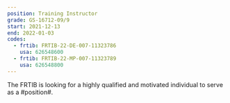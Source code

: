 ```yaml
---
position: Training Instructor
grade: GS-16712-09/9
start: 2021-12-13
end: 2022-01-03
codes:
  - frtib: FRTIB-22-DE-007-11323786
    usa: 626548600
  - frtib: FRTIB-22-MP-007-11323789
    usa: 626548800
---
```


The FRTIB is looking for a highly qualified and motivated individual to serve as a #position#.
